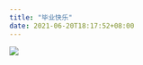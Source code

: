 ```yaml
---
title: "毕业快乐"
date: 2021-06-20T18:17:52+08:00
---
```


<!-- content -->
![](https://cdn.jsdelivr.net/gh/xunhs-hosts/pic@master/2021-06-9e209a-Ag.jpg)
<!--more-->
